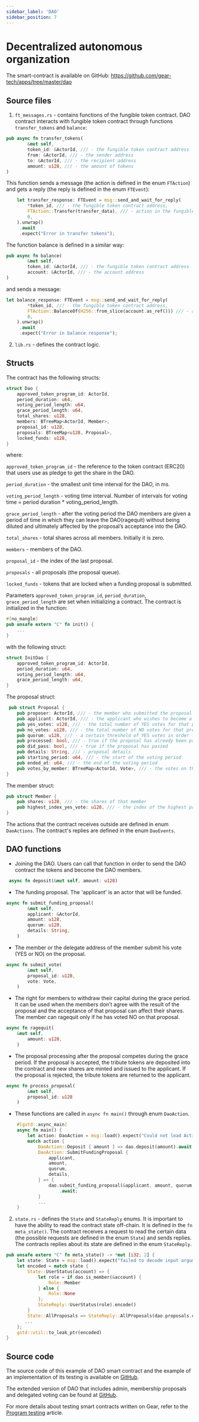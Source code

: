 ```yaml
---
sidebar_label: 'DAO'
sidebar_position: 7
---
```


# Decentralized autonomous organization

The smart-contract is available on GitHub: https://github.com/gear-tech/apps/tree/master/dao

## Source files

1. `ft_messages.rs` - contains functions of the fungible token contract. DAO contract interacts with fungible token contract through functions `transfer_tokens` and `balance`:

```rust
pub async fn transfer_tokens(
		&mut self,
		token_id: &ActorId, /// - the fungible token contract address
		from: &ActorId, /// - the sender address
		to: &ActorId, /// - the recipient address
		amount: u128, /// - the amount of tokens
)
```

This function sends a message (the action is defined in the enum `FTAction`) and gets a reply (the reply is defined in the enum `FTEvent`):

```rust
	let transfer_response: FTEvent = msg::send_and_wait_for_reply(
        *token_id, /// - the fungible token contract address,
        FTAction::Transfer(transfer_data), /// - action in the fungible token contract
        0,
    ).unwrap()
     .await
     .expect("Error in transfer tokens");
```

The function balance is defined in a similar way:

```rust
pub async fn balance(
		&mut self,
		token_id: &ActorId, /// - the fungible token contract address
		account: &ActorId, /// - the account address
)
``` 

and sends a message:

```rust
let balance_response: FTEvent = msg::send_and_wait_for_reply(
        *token_id, /// - the fungible token contract address,
		FTAction::BalanceOf(H256::from_slice(account.as_ref())) /// - action in the fungible token contract
        0,
    ).unwrap()
     .await
     .expect("Error in balance response");
```

2. `lib.rs` - defines the contract logic.

## Structs

The contract has the following structs:

```rust
struct Dao {
    approved_token_program_id: ActorId,
    period_duration: u64,
    voting_period_length: u64,
    grace_period_length: u64,
    total_shares: u128,
    members: BTreeMap<ActorId, Member>,
    proposal_id: u128,
    proposals: BTreeMap<u128, Proposal>,
    locked_funds: u128,
}
```
where:

`approved_token_program_id` - the reference to the token contract (ERC20) that users use as pledge to get the share in the DAO.

`period_duration` - the smallest unit time interval for the DAO, in ms.

`voting_period_length` - voting time interval. Number of intervals for voting time = period duration * voting_period_length.

`grace_period_length` - after the voting period the DAO members are given a period of time in which they can leave the DAO(ragequit) without being diluted and ultimately affected by the proposal’s acceptance into the DAO.


`total_shares` - total shares across all members. Initially it is zero.

`members` - members of the DAO.

`proposal_id` - the index of the last proposal.

`proposals` - all proposals (the proposal queue).

`locked_funds` - tokens that are locked when a funding proposal is submitted.

Parameters `approved_token_program_id`, `period_duration`, `grace_period_length` are set when initializing a contract. The contract is initialized in the function:

```rust
#[no_mangle]
pub unsafe extern "C" fn init() {
    ...
}
```

with the following struct: 

```rust
struct InitDao {
    approved_token_program_id: ActorId,
    period_duration: u64,
    voting_period_length: u64,
    grace_period_length: u64,
}
```

The proposal struct:

```rust
 pub struct Proposal {
    pub proposer: ActorId, /// - the member who submitted the proposal
    pub applicant: ActorId, /// - the applicant who wishes to become a member 
    pub yes_votes: u128, /// - the total number of YES votes for that proposal
    pub no_votes: u128, /// - the total number of NO votes for that proposal
    pub quorum: u128, /// - a certain threshold of YES votes in order for the proposal to pass
    pub processed: bool, /// - true if the proposal has already been processed
    pub did_pass: bool, /// - true if the proposal has passed
    pub details: String, /// - proposal details
    pub starting_period: u64, /// - the start of the voting period
    pub ended_at: u64, /// - the end of the voting period
    pub votes_by_member: BTreeMap<ActorId, Vote>, /// - the votes on that proposal by each member
}
```
The member struct:

```rust
pub struct Member {
    pub shares: u128, /// - the shares of that member
    pub highest_index_yes_vote: u128, /// - the index of the highest proposal on which the members voted YES (that value is checked when user is going to leave the DAO)
}
``` 

The actions that the contract receives outside are defined in enum `DaoActions`. The contract's replies are defined in the enum `DaoEvents`.

## DAO functions
- Joining the DAO. Users can call that function in order to send the DAO contract the tokens and become the DAO members.

```rust
 async fn deposit(&mut self, amount: u128)
```

 - The funding proposal. The 'applicant' is an actor that will be funded.

```rust
async fn submit_funding_proposal(
        &mut self,
        applicant: &ActorId,
        amount: u128,
        quorum: u128,
        details: String,
    )
```

 - The member or the delegate address of the member submit his vote (YES or NO) on the proposal.

```rust
async fn submit_vote(
        &mut self,
        proposal_id: u128,
        vote: Vote,
    )
```

 - The right for members to withdraw their capital during the grace period. It can be used when the members don’t agree with the result of the proposal and the acceptance of that proposal can affect their shares. The member can ragequit only if he has voted NO on that proposal.

```rust
async fn ragequit(
    &mut self,
        amount: u128,
    )
```

 - The proposal processing after the proposal competes during the grace period. If the proposal is accepted, the tribute tokens are deposited into the contract and new shares are minted and issued to the applicant. If the proposal is rejected, the tribute tokens are returned to the applicant.

```rust
async fn process_proposal(
        &mut self,
        proposal_id: u128
    )
```

 - These functions are called in `async fn main()` through enum `DaoAction`.

```rust
	#[gstd::async_main] 
	async fn main() {
		let action: DaoAction = msg::load().expect("Could not load Action");
    	match action {
            DaoAction::Deposit { amount } => dao.deposit(amount).await,
            DaoAction::SubmitFundingProposal {
                applicant,
                amount,
                quorum,
                details,
            } => {
                dao.submit_funding_proposal(&applicant, amount, quorum, details)
                    .await;
            }
            ...
	}
```
 2. `state.rs` - defines the `State` and `StateReply` enums.  It is important to have the ability to read the contract state off-chain. It is defined in the `fn meta_state()`.  The contract receives a request to read the certain data (the possible requests are defined in the enum `State`) and sends replies. The contracts replies about its state are defined in the enum `StateReply`.

```rust
pub unsafe extern "C" fn meta_state() -> *mut [i32; 2] {
    let state: State = msg::load().expect("failed to decode input argument");
    let encoded = match state {
        State::UserStatus(account) => {
            let role = if dao.is_member(&account) {
                Role::Member
            } else {
                Role::None
            };
            StateReply::UserStatus(role).encode()
        }
        State::AllProposals => StateReply::AllProposals(dao.proposals.clone()).encode(),
       ...
    };
    gstd::util::to_leak_ptr(encoded)
}
```
## Source code
The source code of this example of DAO smart contract and the example of an implementation of its testing is available on [GitHub](https://github.com/gear-tech/apps/blob/master/dao-light). 

The extended version of DAO that includes admin, membership proposals and delegated voting can be found at [GitHub](https://github.com/gear-tech/apps/blob/master/dao).

For more details about testing smart contracts written on Gear, refer to the [Program testing](/developing-contracts/testing) article.